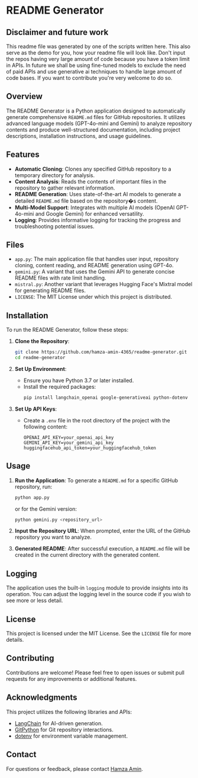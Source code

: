 # README Generator

## Disclaimer and future work
This readme file was generated by one of the scripts written here. This also serve as the demo for you, how your readme file will look like. Don't input the repos having very large amount of code because you have a token limit in APIs. In future we shall be using fine-tuned models to exclude the need of paid APIs and use generative ai techniques to handle large amount of code bases. If you want to contribute you're very welcome to do so.

## Overview

The README Generator is a Python application designed to automatically generate comprehensive `README.md` files for GitHub repositories. It utilizes advanced language models (GPT-4o-mini and Gemini) to analyze repository contents and produce well-structured documentation, including project descriptions, installation instructions, and usage guidelines.

## Features

- **Automatic Cloning**: Clones any specified GitHub repository to a temporary directory for analysis.
- **Content Analysis**: Reads the contents of important files in the repository to gather relevant information.
- **README Generation**: Uses state-of-the-art AI models to generate a detailed `README.md` file based on the repository�s content.
- **Multi-Model Support**: Integrates with multiple AI models (OpenAI GPT-4o-mini and Google Gemini) for enhanced versatility.
- **Logging**: Provides informative logging for tracking the progress and troubleshooting potential issues.

## Files

- `app.py`: The main application file that handles user input, repository cloning, content reading, and README generation using GPT-4o.
- `gemini.py`: A variant that uses the Gemini API to generate concise README files with rate limit handling.
- `mistral.py`: Another variant that leverages Hugging Face's Mixtral model for generating README files.
- `LICENSE`: The MIT License under which this project is distributed.

## Installation

To run the README Generator, follow these steps:

1. **Clone the Repository**:
   ```bash
   git clone https://github.com/hamza-amin-4365/readme-generator.git
   cd readme-generator
   ```

2. **Set Up Environment**:
   - Ensure you have Python 3.7 or later installed.
   - Install the required packages:
     ```bash
     pip install langchain_openai google-generativeai python-dotenv
     ```

3. **Set Up API Keys**:
   - Create a `.env` file in the root directory of the project with the following content:
     ```plaintext
     OPENAI_API_KEY=your_openai_api_key
     GEMINI_API_KEY=your_gemini_api_key
     huggingfacehub_api_token=your_huggingfacehub_token
     ```

## Usage

1. **Run the Application**:
   To generate a `README.md` for a specific GitHub repository, run:
   ```bash
   python app.py
   ```
   or for the Gemini version:
   ```bash
   python gemini.py <repository_url>
   ```

2. **Input the Repository URL**:
   When prompted, enter the URL of the GitHub repository you want to analyze.

3. **Generated README**:
   After successful execution, a `README.md` file will be created in the current directory with the generated content.

## Logging

The application uses the built-in `logging` module to provide insights into its operation. You can adjust the logging level in the source code if you wish to see more or less detail.

## License

This project is licensed under the MIT License. See the `LICENSE` file for more details.

## Contributing

Contributions are welcome! Please feel free to open issues or submit pull requests for any improvements or additional features.

## Acknowledgments

This project utilizes the following libraries and APIs:
- [LangChain](https://langchain.com/) for AI-driven generation.
- [GitPython](https://gitpython.readthedocs.io/en/stable/) for Git repository interactions.
- [dotenv](https://pypi.org/project/python-dotenv/) for environment variable management.

## Contact

For questions or feedback, please contact [Hamza Amin](mailto:mh4070685@gmail.com).

